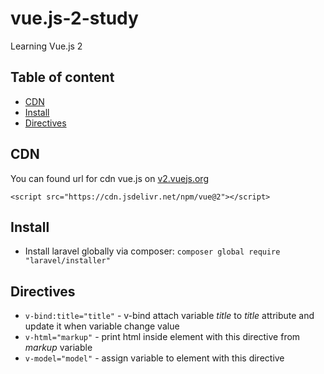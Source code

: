 # vue.js-2-study
Learning Vue.js 2

## Table of content
- [CDN](#cdn)
- [Install](#install)
- [Directives](#directives)

## CDN
You can found url for cdn vue.js on [v2.vuejs.org](https://v2.vuejs.org/v2/guide/) 

`<script src="https://cdn.jsdelivr.net/npm/vue@2"></script>`

## Install
* Install laravel globally via composer: `composer global require "laravel/installer"`

## Directives
* `v-bind:title="title"` - v-bind attach variable *title* to *title* attribute and update it when variable change value
* `v-html="markup"` - print html inside element with this directive from *markup* variable
* `v-model="model"` - assign variable to element with this directive
